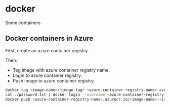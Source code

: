 # docker
Some containers

## Docker containers in Azure

First, create an azure container registry.

Then:

- Tag image with azure container registry name.
- Login to azure container registry.
- Push image to azure container registry.

```bash
docker tag <image-name>:<image-tag> <azure-container-registry-name>.azurecr.io/<image-name>:<image-tag>
cat ./password.txt | docker login --username <azure-container-registry-name> --password-stdin <azure-container-registry-name>.azurecr.io
docker push <azure-container-registry-name>.azurecr.io/<image-name>:<image-tag>
```


